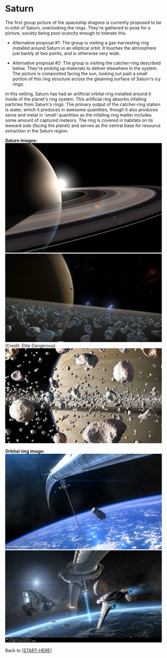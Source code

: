 # Saturn

The first group picture of the spaceship dragons is currently proposed to be in orbit of Saturn, overlooking the rings.  They're gathered to pose for a picture, society being post-scarcity enough to tolerate this.

- Alternative proposal #1: The group is visiting a gas-harvesting ring installed around Saturn in an elliptical orbit.  It touches the atmosphere just barely at two points, and is otherwise very wide.

- Alternative proposal #2:  The group is visiting the catcher-ring described below.  They're picking up materials to deliver elsewhere in the system.  The picture is composited facing the sun, looking out past a small portion of this ring structure across the gleaming surface of Saturn's icy rings.

In this setting, Saturn has had an artificial orbital ring installed around it inside of the planet's ring system.  This artificial ring absorbs infalling particles from Saturn's rings.  The primary output of the catcher-ring station is water, which it produces in awesome quantities, though it also produces stone and metal in 'small' quantities as the infalling ring matter includes some amount of captured meteors.  The ring is covered in habitats on its leeward side (facing the planet) and serves as the central base for resource extraction in the Saturn region.

**Saturn images:**
![](astro_bk_still1.jpg)
![](y7BGXcT.jpg) (Credit: Elite Dangerous)
![](main-qimg-633357c06d020f62cab8def3cb6b6788.jpeg)

**Orbital ring image:**
![](3410bd_3ef614ef1d664fd5b845afdf5f4f977c_mv2.png)
![](4304_1105960212_large_tiff.jpg)

Back to [[START-HERE]]

[//begin]: # "Autogenerated link references for markdown compatibility"
[START-HERE]: START-HERE.md "START HERE"
[//end]: # "Autogenerated link references"